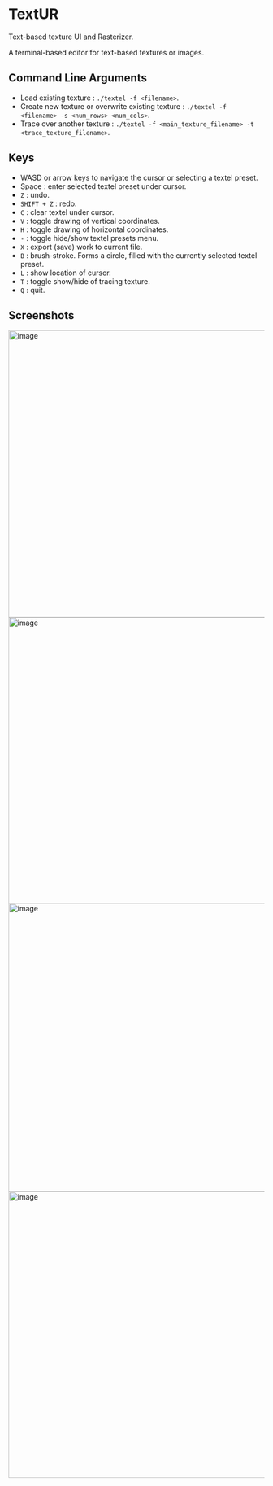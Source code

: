 # TextUR

Text-based texture UI and Rasterizer.

A terminal-based editor for text-based textures or images.

## Command Line Arguments

 * Load existing texture : `./textel -f <filename>`.
 * Create new texture or overwrite existing texture : `./textel -f <filename> -s <num_rows> <num_cols>`.
 * Trace over another texture : `./textel -f <main_texture_filename> -t <trace_texture_filename>`.

## Keys

 * WASD or arrow keys to navigate the cursor or selecting a textel preset.
 * Space : enter selected textel preset under cursor.
 * `Z` : undo.
 * `SHIFT + Z` : redo.
 * `C` : clear textel under cursor.
 * `V` : toggle drawing of vertical coordinates.
 * `H` : toggle drawing of horizontal coordinates.
 * `-` : toggle hide/show textel presets menu.
 * `X` : export (save) work to current file.
 * `B` : brush-stroke. Forms a circle, filled with the currently selected textel preset.
 * `L` : show location of cursor.
 * `T` : toggle show/hide of tracing texture.
 * `Q` : quit.

## Screenshots

<img width="564" alt="image" src="https://github.com/razterizer/TextUR/assets/32767250/1628f6b5-0956-4c56-b307-13a5a4dea5e7">
<img width="562" alt="image" src="https://github.com/razterizer/TextUR/assets/32767250/a8bf9850-5499-49fe-8aea-a98cd00f0f01">
<img width="567" alt="image" src="https://github.com/razterizer/TextUR/assets/32767250/850cc9cd-2b12-441a-a888-6a55c746044a">
<img width="563" alt="image" src="https://github.com/razterizer/TextUR/assets/32767250/583a0ee8-8a0f-487a-844e-1cee131fc3ee">
